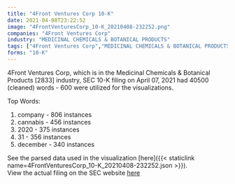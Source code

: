 ```yaml
---
title: "4Front Ventures Corp 10-K"
date: 2021-04-08T23:22:52
image: "4FrontVenturesCorp_10-K_20210408-232252.png"
companies: "4Front Ventures Corp"
industry: "MEDICINAL CHEMICALS & BOTANICAL PRODUCTS"
tags: ["4Front Ventures Corp","MEDICINAL CHEMICALS & BOTANICAL PRODUCTS","04-07-2021","10-K"]
forms: "10-K"
---
```

4Front Ventures Corp, which is in the Medicinal Chemicals & Botanical Products [2833] industry, SEC 10-K filing on April 07, 2021 had 40500 (cleaned) words - 600 were utilized for the visualizations.

Top Words:
1. company - 806 instances
2. cannabis - 456 instances
3. 2020 - 375 instances
4. 31 - 356 instances
5. december - 340 instances


See the parsed data used in the visualization [here]({{< staticlink name=4FrontVenturesCorp_10-K_20210408-232252.json >}}).  
View the actual filing on the SEC website [here](https://www.sec.gov/Archives/edgar/data/1783875/0001564590-21-017873.txt)